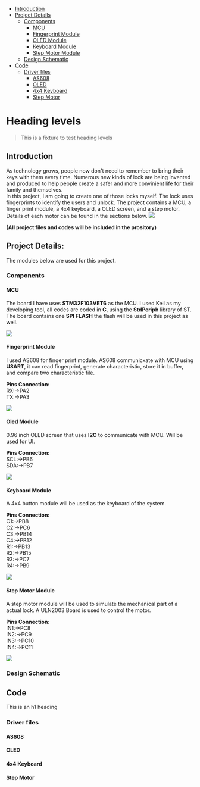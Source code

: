 - [Introduction](#introduction)
- [Project Details](#project-details)
  * [Components](#components)
    + [MCU](#mcu)
    + [Fingerprint Module](#fingerprint-module)
    + [OLED Module](#oled-module)
    + [Keyboard Module](#keyboard-module)
    + [Step Motor Module](#step-motor-module)
  * [Design Schematic](#design-schematic)
- [Code](#code)
  * [Driver files](#driver-files)
    + [AS608](#as608)
    + [OLED](#oled)
    + [4x4 Keyboard](#4x4-keyboard)
    + [Step Motor](#step-motor)


# Heading levels

> This is a fixture to test heading levels

<!-- toc -->

## Introduction
As technology grows, people now don't need to remember to bring their keys with them every time.
Numerous new kinds of lock are being invented and produced to help people create a safer and more convinient life for their family and themselves.\
In this project, I am going to create one of those locks myself. The lock uses fingerprints to identify the users and unlock. The project contains a MCU, a finger print module,
a 4x4 keyboard, a OLED screen, and a step motor. Details of each motor can be found in the sections below.
![](image/Project.jpg)

**(All project files and codes will be included in the prository)**

## Project Details:

The modules below are used for this project.

### Components

#### MCU
The board I have uses **STM32F103VET6** as the MCU. I used Keil as my developing tool, all codes are coded in **C**, using the **StdPeriph** library of ST.\
The board contains one **SPI FLASH** the flash will be used in this project as well.

![](https://github.com/jiwu66/Smart_Lock_Project/blob/main/image/ee96a469af56a7de4c5dc01b580b70b.jpg)

#### Fingerprint Module
I used AS608 for finger print module. AS608 communicxate with MCU using **USART**, it can read fingerprint, generate characteristic, store it in buffer, and compare two characteristic file.

**Pins Connection:**\
RX:->PA2\
TX:->PA3

![](https://github.com/jiwu66/Smart_Lock_Project/blob/main/image/AS608.jpg)

#### Oled Module
0.96 inch OLED screen that uses **I2C** to communicate with MCU. Will be used for UI.

**Pins Connection:**\
SCL:->PB6\
SDA:->PB7

![](https://github.com/jiwu66/Smart_Lock_Project/blob/main/image/oled.jpg)

#### Keyboard Module
A 4x4 button module will be used as the keyboard of the system.

**Pins Connection:**\
C1:->PB8\
C2:->PC6\
C3:->PB14\
C4:->PB12\
R1:->PB13\
R2:->PB15\
R3:->PC7\
R4:->PB9

![](https://github.com/jiwu66/Smart_Lock_Project/blob/main/image/keyboard.jpg)

#### Step Motor Module
A step motor module will be used to simulate the mechanical part of a actual lock. A ULN2003 Board is used to control the motor.

**Pins Connection:**\
IN1:->PC8\
IN2:->PC9\
IN3:->PC10\
IN4:->PC11

![](https://github.com/jiwu66/Smart_Lock_Project/blob/main/image/motor.jpg)
### Design Schematic

## Code

This is an h1 heading

### Driver files

#### AS608

#### OLED

#### 4x4 Keyboard

#### Step Motor

